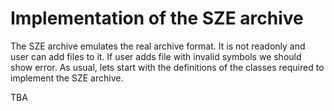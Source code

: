 # Implementation of the SZE archive

The SZE archive emulates the real archive format. It is not readonly and user can add files to it. If user adds file with invalid symbols we should show error. As usual, lets start with the definitions of the classes required to implement the SZE archive.

TBA